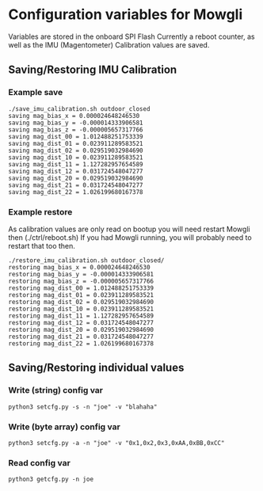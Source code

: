 # Configuration variables for Mowgli

Variables are stored in the onboard SPI Flash
Currently a reboot counter, as well as the IMU (Magentometer) Calibration values are saved.

## Saving/Restoring IMU Calibration

### Example save

```
./save_imu_calibration.sh outdoor_closed
saving mag_bias_x = 0.000024648246530
saving mag_bias_y = -0.000014333906581
saving mag_bias_z = -0.000005657317766
saving mag_dist_00 = 1.012488251753339
saving mag_dist_01 = 0.023911289583521
saving mag_dist_02 = 0.029519032984690
saving mag_dist_10 = 0.023911289583521
saving mag_dist_11 = 1.127282957654589
saving mag_dist_12 = 0.031724548047277
saving mag_dist_20 = 0.029519032984690
saving mag_dist_21 = 0.031724548047277
saving mag_dist_22 = 1.026199680167378
```

### Example restore

As calibration values are only read on bootup you will need restart Mowgli then (./ctrl/reboot.sh)
If you had Mowgli running, you will probably need to restart that too then.

```
./restore_imu_calibration.sh outdoor_closed/
restoring mag_bias_x = 0.000024648246530
restoring mag_bias_y = -0.000014333906581
restoring mag_bias_z = -0.000005657317766
restoring mag_dist_00 = 1.012488251753339
restoring mag_dist_01 = 0.023911289583521
restoring mag_dist_02 = 0.029519032984690
restoring mag_dist_10 = 0.023911289583521
restoring mag_dist_11 = 1.127282957654589
restoring mag_dist_12 = 0.031724548047277
restoring mag_dist_20 = 0.029519032984690
restoring mag_dist_21 = 0.031724548047277
restoring mag_dist_22 = 1.026199680167378
```

## Saving/Restoring individual values

### Write (string) config var 

```
python3 setcfg.py -s -n "joe" -v "blahaha"
```

### Write (byte array) config var

```
python3 setcfg.py -a -n "joe" -v "0x1,0x2,0x3,0xAA,0xBB,0xCC"
```

### Read config var

```
python3 getcfg.py -n joe
```
